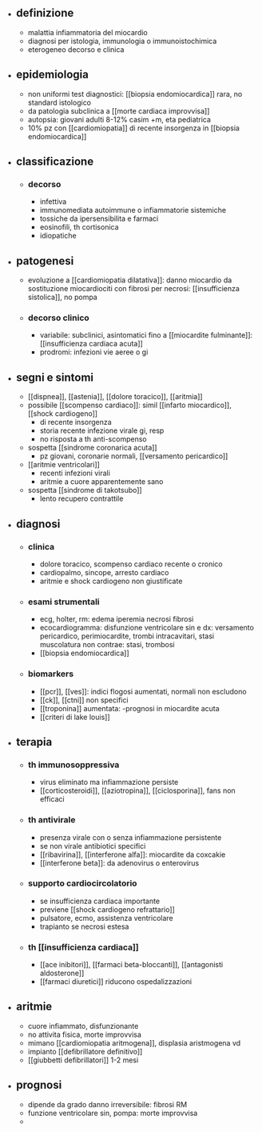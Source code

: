 - ## definizione
	- malattia infiammatoria del miocardio
	- diagnosi per istologia, immunologia o immunoistochimica
	- eterogeneo decorso e clinica
- ## epidemiologia
	- non uniformi test diagnostici: [[biopsia endomiocardica]] rara, no standard istologico
	- da patologia subclinica a [[morte cardiaca improvvisa]]
	- autopsia: giovani adulti 8-12% casim +m, eta pediatrica
	- 10% pz con [[cardiomiopatia]] di recente insorgenza in [[biopsia endomiocardica]]
- ## classificazione
	- ### decorso
		- infettiva
		- immunomediata autoimmune o infiammatorie sistemiche
		- tossiche da ipersensibilita e farmaci
		- eosinofili, th cortisonica
		- idiopatiche
- ## patogenesi
	- evoluzione a [[cardiomiopatia dilatativa]]: danno miocardio da sostituzione miocardiociti con fibrosi per necrosi: [[insufficienza sistolica]], no pompa
	- ### decorso clinico
		- variabile: subclinici, asintomatici fino a [[miocardite fulminante]]: [[insufficienza cardiaca acuta]]
		- prodromi: infezioni vie aeree o gi
- ## segni e sintomi
	- [[dispnea]], [[astenia]], [[dolore toracico]], [[aritmia]]
	- possibile [[scompenso cardiaco]]: simil [[infarto miocardico]], [[shock cardiogeno]]
		- di recente insorgenza
		- storia recente infezione virale gi, resp
		- no risposta a th anti-scompenso
	- sospetta [[sindrome coronarica acuta]]
		- pz giovani, coronarie normali, [[versamento pericardico]]
	- [[aritmie ventricolari]]
		- recenti infezioni virali
		- aritmie a cuore apparentemente sano
	- sospetta [[sindrome di takotsubo]]
		- lento recupero contrattile
- ## diagnosi
	- ### clinica
		- dolore toracico, scompenso cardiaco recente o cronico
		- cardiopalmo, sincope, arresto cardiaco
		- aritmie e shock cardiogeno non giustificate
	- ### esami strumentali
		- ecg, holter, rm: edema iperemia necrosi fibrosi
		- ecocardiogramma: disfunzione ventricolare sin e dx: versamento pericardico, perimiocardite, trombi intracavitari, stasi muscolatura non contrae: stasi, trombosi
		- [[biopsia endomiocardica]]
	- ### biomarkers
		- [[pcr]], [[ves]]: indici flogosi aumentati, normali non escludono
		- [[ck]], [[ctni]] non specifici
		- [[troponina]] aumentata: -prognosi in miocardite acuta
		- [[criteri di lake louis]]
- ## terapia
	- ### th immunosoppressiva
		- virus eliminato ma infiammazione persiste
		- [[corticosteroidi]], [[aziotropina]], [[ciclosporina]], fans non efficaci
	- ### th antivirale
		- presenza virale con o senza infiammazione persistente
		- se non virale antibiotici specifici
		- [[ribavirina]], [[interferone alfa]]: miocardite da coxcakie
		- [[interferone beta]]: da adenovirus o enterovirus
	- ### supporto cardiocircolatorio
		- se insufficienza cardiaca importante
		- previene [[shock cardiogeno refrattario]]
		- pulsatore, ecmo, assistenza ventricolare
		- trapianto se necrosi estesa
	- ### th [[insufficienza cardiaca]]
		- [[ace inibitori]], [[farmaci beta-bloccanti]], [[antagonisti aldosterone]]
		- [[farmaci diuretici]] riducono ospedalizzazioni
- ## aritmie
	- cuore infiammato, disfunzionante
	- no attivita fisica, morte improvvisa
	- mimano [[cardiomiopatia aritmogena]], displasia aristmogena vd
	- impianto [[defibrillatore definitivo]]
	- [[giubbetti defibrillatori]] 1-2 mesi
- ## prognosi
	- dipende da grado danno irreversibile: fibrosi RM
	- funzione ventricolare sin, pompa: morte improvvisa
	- 